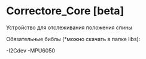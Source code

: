 # Correctore_Core [beta]
Устройство для отслеживания положения спины

Обязательные библы (*можно скачать в папке libs):

  -I2Cdev
  -MPU6050
